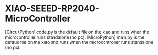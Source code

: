 # XIAO-SEEED-RP2040-MicroController

[CircuitPython] code.py is the default file on the xiao and runs when the microcontroller runs standalone (no pc).
[MicroPython] main.py is the default file on the xiao and runs when the microcontroller runs standalone (no pc).
